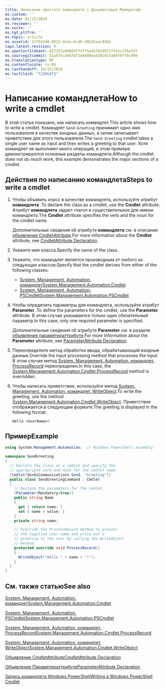 ```yaml
---
title: Написание простого командлета | Документация Майкрософт
ms.custom: ''
ms.date: 01/15/2019
ms.reviewer: ''
ms.suite: ''
ms.tgt_pltfrm: ''
ms.topic: article
ms.assetid: 137543d8-0012-4cba-bcd6-98b25aac83bb
caps.latest.revision: 9
ms.openlocfilehash: 8271512d06047f3ff5e45f81d971ffe2c1f6afd7
ms.sourcegitcommit: 52a67bcd9d7bf3e8600ea4302d1fa8970ff9c998
ms.translationtype: MT
ms.contentlocale: ru-RU
ms.lasthandoff: 10/15/2019
ms.locfileid: "72365473"
---
```

# <a name="how-to-write-a-cmdlet"></a><span data-ttu-id="2d288-102">Написание командлета</span><span class="sxs-lookup"><span data-stu-id="2d288-102">How to write a cmdlet</span></span>

<span data-ttu-id="2d288-103">В этой статье показано, как написать командлет.</span><span class="sxs-lookup"><span data-stu-id="2d288-103">This article shows how to write a cmdlet.</span></span> <span data-ttu-id="2d288-104">Командлет `Send-Greeting` принимает одно имя пользователя в качестве входных данных, а затем записывает приветствие для этого пользователя.</span><span class="sxs-lookup"><span data-stu-id="2d288-104">The `Send-Greeting` cmdlet takes a single user name as input and then writes a greeting to that user.</span></span> <span data-ttu-id="2d288-105">Хотя командлет не выполняет много операций, в этом примере демонстрируются основные разделы командлета.</span><span class="sxs-lookup"><span data-stu-id="2d288-105">Although the cmdlet does not do much work, this example demonstrates the major sections of a cmdlet.</span></span>

## <a name="steps-to-write-a-cmdlet"></a><span data-ttu-id="2d288-106">Действия по написанию командлета</span><span class="sxs-lookup"><span data-stu-id="2d288-106">Steps to write a cmdlet</span></span>

1. <span data-ttu-id="2d288-107">Чтобы объявить класс в качестве командлета, используйте атрибут **командлета** .</span><span class="sxs-lookup"><span data-stu-id="2d288-107">To declare the class as a cmdlet, use the **Cmdlet** attribute.</span></span> <span data-ttu-id="2d288-108">Атрибут **командлета** задает глагол и существительное для имени командлета.</span><span class="sxs-lookup"><span data-stu-id="2d288-108">The **Cmdlet** attribute specifies the verb and the noun for the cmdlet name.</span></span>

   <span data-ttu-id="2d288-109">Дополнительные сведения об атрибуте **командлета** см. в описании [объявления CmdletAttribute](cmdlet-attribute-declaration.md).</span><span class="sxs-lookup"><span data-stu-id="2d288-109">For more information about the **Cmdlet** attribute, see [CmdletAttribute Declaration](cmdlet-attribute-declaration.md).</span></span>

2. <span data-ttu-id="2d288-110">Укажите имя класса.</span><span class="sxs-lookup"><span data-stu-id="2d288-110">Specify the name of the class.</span></span>

3. <span data-ttu-id="2d288-111">Укажите, что командлет является производным от любого из следующих классов:</span><span class="sxs-lookup"><span data-stu-id="2d288-111">Specify that the cmdlet derives from either of the following classes:</span></span>

   * [<span data-ttu-id="2d288-112">System. Management. Automation. командлет</span><span class="sxs-lookup"><span data-stu-id="2d288-112">System.Management.Automation.Cmdlet</span></span>](/dotnet/api/System.Management.Automation.Cmdlet)
   * [<span data-ttu-id="2d288-113">System. Management. Automation. PSCmdlet</span><span class="sxs-lookup"><span data-stu-id="2d288-113">System.Management.Automation.PSCmdlet</span></span>](/dotnet/api/System.Management.Automation.PSCmdlet)

4. <span data-ttu-id="2d288-114">Чтобы определить параметры для командлета, используйте атрибут **Parameter** .</span><span class="sxs-lookup"><span data-stu-id="2d288-114">To define the parameters for the cmdlet, use the **Parameter** attribute.</span></span> <span data-ttu-id="2d288-115">В этом случае указывается только один обязательный параметр.</span><span class="sxs-lookup"><span data-stu-id="2d288-115">In this case, only one required parameter is specified.</span></span>

   <span data-ttu-id="2d288-116">Дополнительные сведения об атрибуте **Parameter** см. в разделе [объявление параметераттрибуте](parameter-attribute-declaration.md).</span><span class="sxs-lookup"><span data-stu-id="2d288-116">For more information about the **Parameter** attribute, see [ParameterAttribute Declaration](parameter-attribute-declaration.md).</span></span>

5. <span data-ttu-id="2d288-117">Переопределите метод обработки ввода, обрабатывающий входные данные.</span><span class="sxs-lookup"><span data-stu-id="2d288-117">Override the input processing method that processes the input.</span></span> <span data-ttu-id="2d288-118">В этом случае метод [System. Management. Automation. командлет. ProcessRecord](/dotnet/api/System.Management.Automation.Cmdlet.ProcessRecord) переопределен.</span><span class="sxs-lookup"><span data-stu-id="2d288-118">In this case, the [System.Management.Automation.Cmdlet.ProcessRecord](/dotnet/api/System.Management.Automation.Cmdlet.ProcessRecord) method is overridden.</span></span>

6. <span data-ttu-id="2d288-119">Чтобы написать приветствие, используйте метод [System. Management. Automation. командлет. WriteObject](/dotnet/api/System.Management.Automation.Cmdlet.WriteObject).</span><span class="sxs-lookup"><span data-stu-id="2d288-119">To write the greeting, use the method [System.Management.Automation.Cmdlet.WriteObject](/dotnet/api/System.Management.Automation.Cmdlet.WriteObject).</span></span>
   <span data-ttu-id="2d288-120">Приветствие отображается в следующем формате:</span><span class="sxs-lookup"><span data-stu-id="2d288-120">The greeting is displayed in the following format:</span></span>

   ```Output
   Hello <UserName>!
   ```

## <a name="example"></a><span data-ttu-id="2d288-121">Пример</span><span class="sxs-lookup"><span data-stu-id="2d288-121">Example</span></span>

```csharp
using System.Management.Automation;  // Windows PowerShell assembly.

namespace SendGreeting
{
  // Declare the class as a cmdlet and specify the
  // appropriate verb and noun for the cmdlet name.
  [Cmdlet(VerbsCommunications.Send, "Greeting")]
  public class SendGreetingCommand : Cmdlet
  {
    // Declare the parameters for the cmdlet.
    [Parameter(Mandatory=true)]
    public string Name
    {
      get { return name; }
      set { name = value; }
    }
    private string name;

    // Override the ProcessRecord method to process
    // the supplied user name and write out a
    // greeting to the user by calling the WriteObject
    // method.
    protected override void ProcessRecord()
    {
      WriteObject("Hello " + name + "!");
    }
  }
}
```

## <a name="see-also"></a><span data-ttu-id="2d288-122">См. также статью</span><span class="sxs-lookup"><span data-stu-id="2d288-122">See also</span></span>

[<span data-ttu-id="2d288-123">System. Management. Automation. командлет</span><span class="sxs-lookup"><span data-stu-id="2d288-123">System.Management.Automation.Cmdlet</span></span>](/dotnet/api/System.Management.Automation.Cmdlet)

[<span data-ttu-id="2d288-124">System. Management. Automation. PSCmdlet</span><span class="sxs-lookup"><span data-stu-id="2d288-124">System.Management.Automation.PSCmdlet</span></span>](/dotnet/api/System.Management.Automation.PSCmdlet)

[<span data-ttu-id="2d288-125">System. Management. Automation. командлет. ProcessRecord</span><span class="sxs-lookup"><span data-stu-id="2d288-125">System.Management.Automation.Cmdlet.ProcessRecord</span></span>](/dotnet/api/System.Management.Automation.Cmdlet.ProcessRecord)

[<span data-ttu-id="2d288-126">System. Management. Automation. командлет. WriteObject</span><span class="sxs-lookup"><span data-stu-id="2d288-126">System.Management.Automation.Cmdlet.WriteObject</span></span>](/dotnet/api/System.Management.Automation.Cmdlet.WriteObject)

[<span data-ttu-id="2d288-127">Объявление CmdletAttribute</span><span class="sxs-lookup"><span data-stu-id="2d288-127">CmdletAttribute Declaration</span></span>](cmdlet-attribute-declaration.md)

[<span data-ttu-id="2d288-128">Объявление Параметераттрибуте</span><span class="sxs-lookup"><span data-stu-id="2d288-128">ParameterAttribute Declaration</span></span>](parameter-attribute-declaration.md)

[<span data-ttu-id="2d288-129">Запись командлета Windows PowerShell</span><span class="sxs-lookup"><span data-stu-id="2d288-129">Writing a Windows PowerShell Cmdlet</span></span>](writing-a-windows-powershell-cmdlet.md)